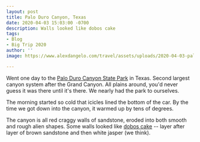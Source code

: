 ```yaml
---
layout: post
title: Palo Duro Canyon, Texas
date: 2020-04-03 15:03:00 -0700
description: Walls looked like dobos cake
tags:
- Blog
- Big Trip 2020
author: ''
image: https://www.alexdangelo.com/travel/assets/uploads/2020-04-03-palo-duro-canyon-dobos-cake-walls.jpg

---
```

Went one day to the [Palo Duro Canyon State Park](https://tpwd.texas.gov/state-parks/palo-duro-canyon) in Texas. Second largest canyon system after the Grand Canyon. All plains around, you'd never guess it was there until it's there. We nearly had the park to ourselves. 

The morning started so cold that icicles lined the bottom of the car. By the time we got down into the canyon, it warmed up by tens of degrees.

The canyon is all red craggy walls of sandstone, eroded into both smooth and rough alien shapes. Some walls looked like [dobos cake](https://en.wikipedia.org/wiki/Dobos_torte) -- layer after layer of brown sandstone and then white jasper (we think).